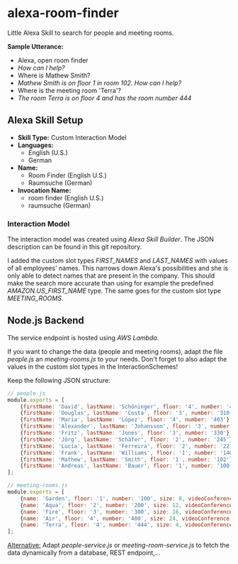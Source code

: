 # alexa-room-finder
Little Alexa Skill to search for people and meeting rooms.

**Sample Utterance:**

* Alexa, open room finder
* *How can I help?*
* Where is Mathew Smith?
* *Mathew Smith is on floor 1 in room 102. How can I help?*
* Where is the meeting room 'Terra'?
* *The room Terra is on floor 4 and has the room number 444*

## Alexa Skill Setup

* **Skill Type:** Custom Interaction Model
* **Languages:**
  * English (U.S.)
  * German
* **Name:**
  * Room Finder (English U.S.)
  * Raumsuche (German)
* **Invocation Name:**
  * room finder (English U.S.)
  * raumsuche (German)

### Interaction Model

The interaction model was created using *Alexa Skill Builder*. The JSON description can be found in this git repository.

I added the custom slot types *FIRST_NAMES* and *LAST_NAMES* with values of all employees' names. This narrows down Alexa's possibilities and she is only able to detect names that are present in the company. This should make the search more accurate than using for example the predefined *AMAZON.US_FIRST_NAME* type. The same goes for the custom slot type *MEETING_ROOMS*.

## Node.js Backend

The service endpoint is hosted using *AWS Lambda*.

If you want to change the data (people and meeting rooms), adapt the file *people.js* an *meeting-rooms.js* to your needs. Don't forget to also adapt the values in the custom slot types in the InteractionSchemes!

Keep the following JSON structure:

```javascript
// people.js
module.exports = [
    {firstName: 'David', lastName: 'Schöninger', floor: '4', number: '404'},
    {firstName: 'Douglas', lastName: 'Costa', floor: '3', number: '310'},
    {firstName: 'Maria', lastName: 'López', floor: '4', number: '403'},
    {firstName: 'Alexander', lastName: 'Johansson', floor: '3', number: '313'},
    {firstName: 'Fritz', lastName: 'Jones', floor: '3', number: '330'},
    {firstName: 'Jörg', lastName: 'Schäfer', floor: '2', number: '245'},
    {firstName: 'Lucía', lastName: 'Ferreira', floor: '2', number: '221'},
    {firstName: 'Frank', lastName: 'Williams', floor: '1', number: '140'},
    {firstName: 'Mathew', lastName: 'Smith', floor: '1', number: '102'},
    {firstName: 'Andreas', lastName: 'Bauer', floor: '1', number: '100'}
];
```

```javascript
// meeting-rooms.js
module.exports = [
    {name: 'Garden', floor: '1', number: '100', size: 8, videoConference: false},
    {name: 'Aqua', floor: '2', number: '200', size: 12, videoConference: true},
    {name: 'Fire', floor: '3', number: '300', size: 16, videoConference: true},
    {name: 'Air', floor: '4', number: '400', size: 24, videoConference: true},
    {name: 'Terra', floor: '4', number: '444', size: 4, videoConference: false}
];
```

<u>Alternative:</u> Adapt *people-service.js* or *meeting-room-service.js* to fetch the data dynamically from a database, REST endpoint,...